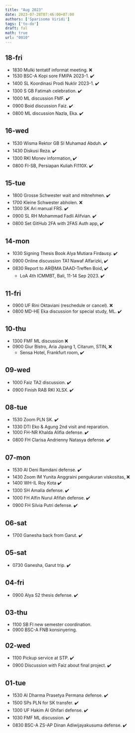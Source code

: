 ```yaml
---
title: "Aug 2023"
date: 2023-07-28T07:46:00+07:00
authors: ['Sparisoma Viridi']
tags: ['to-do']
draft: fal
math: true
url: "0010"
---
```



## 18-fri
+ 1830 Mulki tentatif informat meeting. :x:
+ 1530 BSC-A Kopi sore FMIPA 2023-1. :heavy_check_mark:
+ 1400 SL Koordinasi Prodi Nuklir 2023-1. :heavy_check_mark:
+ 1300 S GB Fatimah celebration. :heavy_check_mark:
+ 1000 ML discussion FMF. :heavy_check_mark:
+ 0900 Boid discussion Faiz. :heavy_check_mark:
+ 0800 ML discussion Nazla, Eka. :heavy_check_mark:


## 16-wed
+ 1530 Wisma Rektor GB SI Muhamad Abduh. :heavy_check_mark:
+ 1430 Diskusi Reza. :heavy_check_mark:
+ 1300 RKI Monev information[.](https://its.id/SosialisasiSIMRKI) :heavy_check_mark:
+ 0800 FI-SB, Persiapan Kuliah FI110X. :heavy_check_mark:


## 15-tue
+ 1800 Grosse Schwester wait and mitnehmen. :heavy_check_mark:
+ 1700 Kleine Schwester abholen. :x:
+ 1300 SK Ari manual FRS. :heavy_check_mark:
+ 0900 SL RH Mohammad Fadli Alifvian. :heavy_check_mark:
+ 0800 Set GitHub 2FA with 2FAS Auth app[.](https://play.google.com/store/apps/details?id=com.twofasapp&pli=1) :heavy_check_mark:


## 14-mon
+ 1030 Signing Thesis Book Alya Mutiara Firdausy. :heavy_check_mark:
+ 0900 Online discussion TA1 Nawaf Alfarizki[.](https://meet.google.com/dzf-fqws-frd) :heavy_check_mark:
+ 0830 Report to AR@MA DAAD-Treffen Boid[.](https://osf.io/z3qtd/) :heavy_check_mark:
  + LoA 4th ICMMBT, Bali, 11-14 Sep 2023. :heavy_check_mark:


## 11-fri
+ 0900 UF Rini Oktaviani (reschedule or cancel). :x:
+ 0800 MD-HE Eka discussion for special study, ML. :heavy_check_mark:


## 10-thu
+ 1300 FMF ML discussion :x:
+ 0900 Giur Bistro, Aria Jipang 1, Citarum, STIN[.](https://goo.gl/maps/9FzSD9vTxm2xAdpr8) :x:
  + Sensa Hotel, Frankfurt room[.](https://goo.gl/maps/MtJChvd5yvYLtjWZ8)  :heavy_check_mark:


## 09-wed
+ 1000 Faiz TA2 discussion. :heavy_check_mark:
+ 0900 Finish RAB RKI XLSX. :heavy_check_mark:


## 08-tue
+ 1530 Zoom PLN SK. :heavy_check_mark:
+ 1330 DTI Eko & Agung 2nd visit and reparation.
+ 1000 FH-NR Khalda Alifia defense. :heavy_check_mark:
+ 0800 FH Clarisa Andrienny Natasya defense. :heavy_check_mark:


## 07-mon
+ 1530 AI Deni Ramdani defense. :heavy_check_mark:
+ 1430 Zoom IM Yunita Anggraini pengukuran viskositas[.](https://itb-ac-id.zoom.us/j/96553048602) :x:
+ 1400 WH-IL Roy Kota :heavy_check_mark:
+ 1300 SH Amalia defense. :heavy_check_mark:
+ 1000 FH Alfin Nurul Afifah defense. :heavy_check_mark:
+ 0900 FH Silvia Putri defense. :heavy_check_mark:


## 06-sat
+ 1700 Ganesha back from Garut. :heavy_check_mark:

## 05-sat
+ 0730 Ganesha, Garut trip. :heavy_check_mark:


## 04-fri
+ 0900 Alya S2 thesis defense. :heavy_check_mark:


## 03-thu
+ 1100 SB FI new semester coordination.
+ 0900 BSC-A FNB konsinyering.


## 02-wed
+ 1100 Pickup service at STP. :heavy_check_mark:
+ 0900 Discussion with Faiz about final project. :heavy_check_mark:


## 01-tue
+ 1530 AI Dharma Prasetya Permana defense. :heavy_check_mark:
+ 1500 SPs PLN for SK transfer. :heavy_check_mark:
+ 1300 UF Hakim Al Ghifari defense. :heavy_check_mark:
+ 1030 FMF ML discussion. :heavy_check_mark:
+ 0830 BSC-A ZS-AP Dinan Adiwijayakusuma defense. :heavy_check_mark:
